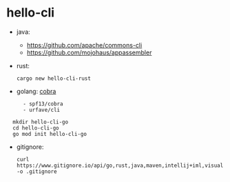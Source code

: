 # hello-cli

- java:
  - <https://github.com/apache/commons-cli>
  - <https://github.com/mojohaus/appassembler>
  
- rust: 
  ```
  cargo new hello-cli-rust
  ```
  
- golang: 
  [cobra](github.com/spf13/cobra/cobra)

  ```
	- spf13/cobra
	- urfave/cli
  
```
  mkdir hello-cli-go
  cd hello-cli-go
  go mod init hello-cli-go
  ```

- gitignore:

  ```
  curl https://www.gitignore.io/api/go,rust,java,maven,intellij+iml,visualstudiocode,macos -o .gitignore
  ```